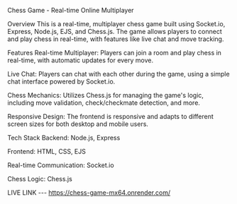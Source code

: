 Chess Game - Real-time Online Multiplayer


Overview
This is a real-time, multiplayer chess game built using Socket.io, Express, Node.js, EJS, and Chess.js. The game allows players to connect and play chess in real-time, with features like live chat and move tracking.

Features
Real-time Multiplayer: Players can join a room and play chess in real-time, with automatic updates for every move.

Live Chat: Players can chat with each other during the game, using a simple chat interface powered by Socket.io.

Chess Mechanics: Utilizes Chess.js for managing the game's logic, including move validation, check/checkmate detection, and more.

Responsive Design: The frontend is responsive and adapts to different screen sizes for both desktop and mobile users.

Tech Stack
Backend: Node.js, Express

Frontend: HTML, CSS, EJS 

Real-time Communication: Socket.io

Chess Logic: Chess.js



LIVE LINK --- https://chess-game-mx64.onrender.com/
